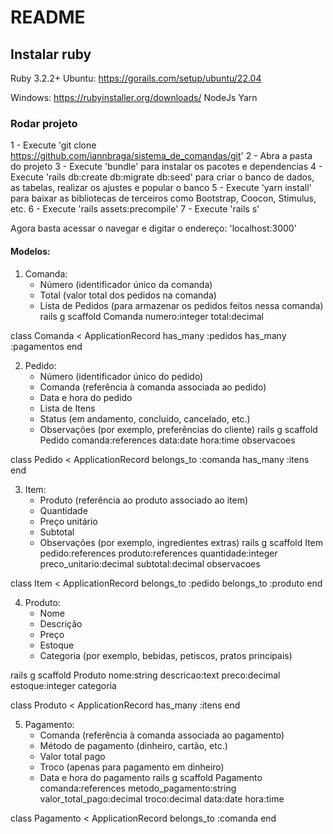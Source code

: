 # README

## Instalar ruby
Ruby 3.2.2+
Ubuntu: https://gorails.com/setup/ubuntu/22.04

Windows: https://rubyinstaller.org/downloads/
  NodeJs
  Yarn

### Rodar projeto
1 - Execute 'git clone https://github.com/iannbraga/sistema_de_comandas/git'
2 - Abra a pasta do projeto
3 - Execute 'bundle' para instalar os pacotes e dependencias
4 - Execute 'rails db:create db:migrate db:seed' para criar o banco de dados, as tabelas, realizar os ajustes e popular o banco
5 - Execute 'yarn install' para baixar as bibliotecas de terceiros como Bootstrap, Coocon, Stimulus, etc.
6 - Execute 'rails assets:precompile'
7 - Execute 'rails s'

Agora basta acessar o navegar e digitar o endereço:
'localhost:3000'

#### Modelos:
1. Comanda:
   - Número (identificador único da comanda)
   - Total (valor total dos pedidos na comanda)
   - Lista de Pedidos (para armazenar os pedidos feitos nessa comanda)
rails g scaffold Comanda numero:integer total:decimal 

class Comanda < ApplicationRecord
  has_many :pedidos
  has_many :pagamentos
end


2. Pedido:
   - Número (identificador único do pedido)
   - Comanda (referência à comanda associada ao pedido)
   - Data e hora do pedido
   - Lista de Itens
   - Status (em andamento, concluído, cancelado, etc.)
   - Observações (por exemplo, preferências do cliente)
rails g scaffold Pedido comanda:references data:date hora:time observacoes

class Pedido < ApplicationRecord
  belongs_to :comanda
  has_many :itens
end


3. Item:
   - Produto (referência ao produto associado ao item)
   - Quantidade
   - Preço unitário
   - Subtotal
   - Observações (por exemplo, ingredientes extras)
rails g scaffold Item pedido:references produto:references quantidade:integer preco_unitario:decimal subtotal:decimal observacoes

class Item < ApplicationRecord
  belongs_to :pedido
  belongs_to :produto
end


4. Produto:
   - Nome
   - Descrição
   - Preço
   - Estoque
   - Categoria (por exemplo, bebidas, petiscos, pratos principais)

rails g scaffold Produto nome:string descricao:text preco:decimal estoque:integer categoria

class Produto < ApplicationRecord
  has_many :itens
end


5. Pagamento:
   - Comanda (referência à comanda associada ao pagamento)
   - Método de pagamento (dinheiro, cartão, etc.)
   - Valor total pago
   - Troco (apenas para pagamento em dinheiro)
   - Data e hora do pagamento
rails g scaffold Pagamento comanda:references metodo_pagamento:string valor_total_pago:decimal troco:decimal data:date hora:time

class Pagamento < ApplicationRecord
  belongs_to :comanda
end
